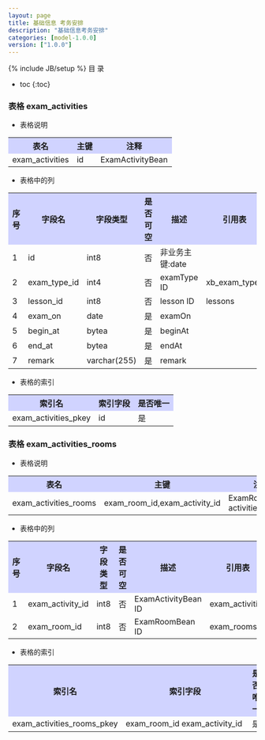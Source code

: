 ```yaml
---
layout: page
title: 基础信息 考务安排
description: "基础信息考务安排"
categories: [model-1.0.0]
version: ["1.0.0"]
---
```

{% include JB/setup %}
 目  录

* toc
{:toc}



### 表格 exam_activities

  * 表格说明

<table class="table table-bordered table-striped table-condensed">
<tr><th style="background-color:#D0D3FF">表名</th><th style="background-color:#D0D3FF">主键</th><th style="background-color:#D0D3FF">注释</th>  </tr>
<tr><td>exam_activities</td><td>id</td><td>ExamActivityBean</td>  </tr>
</table>

  * 表格中的列

<table class="table table-bordered table-striped table-condensed">
<tr><th style="background-color:#D0D3FF">序号</th><th style="background-color:#D0D3FF">字段名</th><th style="background-color:#D0D3FF">字段类型</th><th style="background-color:#D0D3FF">是否可空</th><th style="background-color:#D0D3FF">描述</th><th style="background-color:#D0D3FF">引用表</th>  </tr>
<tr><td>1</td><td>id</td><td>int8</td><td>否</td><td>非业务主键:date</td><td></td>  </tr>
<tr><td>2</td><td>exam_type_id</td><td>int4</td><td>否</td><td>examType ID</td><td>xb_exam_types</td>  </tr>
<tr><td>3</td><td>lesson_id</td><td>int8</td><td>否</td><td>lesson ID</td><td>lessons</td>  </tr>
<tr><td>4</td><td>exam_on</td><td>date</td><td>是</td><td>examOn</td><td></td>  </tr>
<tr><td>5</td><td>begin_at</td><td>bytea</td><td>是</td><td>beginAt</td><td></td>  </tr>
<tr><td>6</td><td>end_at</td><td>bytea</td><td>是</td><td>endAt</td><td></td>  </tr>
<tr><td>7</td><td>remark</td><td>varchar(255)</td><td>是</td><td>remark</td><td></td>  </tr>
</table>

 
  * 表格的索引

<table class="table table-bordered table-striped table-condensed">
  <tr>
<th style="background-color:#D0D3FF">索引名</th><th style="background-color:#D0D3FF">索引字段</th><th style="background-color:#D0D3FF">是否唯一</th>  </tr>
<tr><td>exam_activities_pkey</td><td>id&nbsp;</td><td>是</td>  </tr>
</table>

### 表格 exam_activities_rooms

  * 表格说明

<table class="table table-bordered table-striped table-condensed">
<tr><th style="background-color:#D0D3FF">表名</th><th style="background-color:#D0D3FF">主键</th><th style="background-color:#D0D3FF">注释</th>  </tr>
<tr><td>exam_activities_rooms</td><td>exam_room_id,exam_activity_id</td><td>ExamRoomBean-activities</td>  </tr>
</table>

  * 表格中的列

<table class="table table-bordered table-striped table-condensed">
<tr><th style="background-color:#D0D3FF">序号</th><th style="background-color:#D0D3FF">字段名</th><th style="background-color:#D0D3FF">字段类型</th><th style="background-color:#D0D3FF">是否可空</th><th style="background-color:#D0D3FF">描述</th><th style="background-color:#D0D3FF">引用表</th>  </tr>
<tr><td>1</td><td>exam_activity_id</td><td>int8</td><td>否</td><td>ExamActivityBean ID</td><td>exam_activities</td>  </tr>
<tr><td>2</td><td>exam_room_id</td><td>int8</td><td>否</td><td>ExamRoomBean ID</td><td>exam_rooms</td>  </tr>
</table>

 
  * 表格的索引

<table class="table table-bordered table-striped table-condensed">
  <tr>
<th style="background-color:#D0D3FF">索引名</th><th style="background-color:#D0D3FF">索引字段</th><th style="background-color:#D0D3FF">是否唯一</th>  </tr>
<tr><td>exam_activities_rooms_pkey</td><td>exam_room_id&nbsp;exam_activity_id&nbsp;</td><td>是</td>  </tr>
</table>

